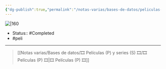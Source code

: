 ```yaml
---
{"dg-publish":true,"permalink":"/notas-varias/bases-de-datos/peliculas-p-y-series-s/p-bird-box-barcelona/"}
---
```



![|160](https://m.media-amazon.com/images/M/MV5BNjk5ZTk5NTAtYTQ4MS00NWI2LTg2NzQtZTBhYmEzOWU3MDQ0XkEyXkFqcGdeQXVyMTEzMTI1Mjk3._V1_SX300.jpg)

- Status:: #Completed 
- #peli 

---

> [[Notas varias/Bases de datos/🎞️ Películas (P) y series (S) 🎞️/🎞️ Películas (P) 🎞️\|🎞️ Películas (P) 🎞️]]